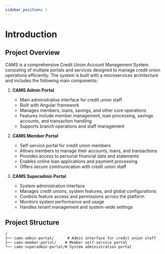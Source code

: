 ```yaml
---
sidebar_position: 1
---
```


# Introduction

## Project Overview
CAMS is a comprehensive Credit Union Account Management System consisting of multiple portals and services designed to manage credit union operations efficiently. The system is built with a microservices architecture and includes the following main components:

1. **CAMS Admin Portal**
   - Main administrative interface for credit union staff
   - Built with Angular framework
   - Manages members, loans, savings, and other core operations
   - Features include member management, loan processing, savings accounts, and transaction handling
   - Supports branch operations and staff management

2. **CAMS Member Portal**
   - Self-service portal for credit union members
   - Allows members to manage their accounts, loans, and transactions
   - Provides access to personal financial data and statements
   - Enables online loan applications and payment processing
   - Offers secure communication with credit union staff

3. **CAMS Superadmin Portal**
   - System administration interface
   - Manages credit unions, system features, and global configurations
   - Controls feature access and permissions across the platform
   - Monitors system performance and usage
   - Handles tenant management and system-wide settings

## Project Structure
```
/
├── cams-admin-portal/      # Admin interface for credit union staff
├── cams-member-portal/    # Member self-service portal
└── cams-superadmin-portal/# System administration portal
```
